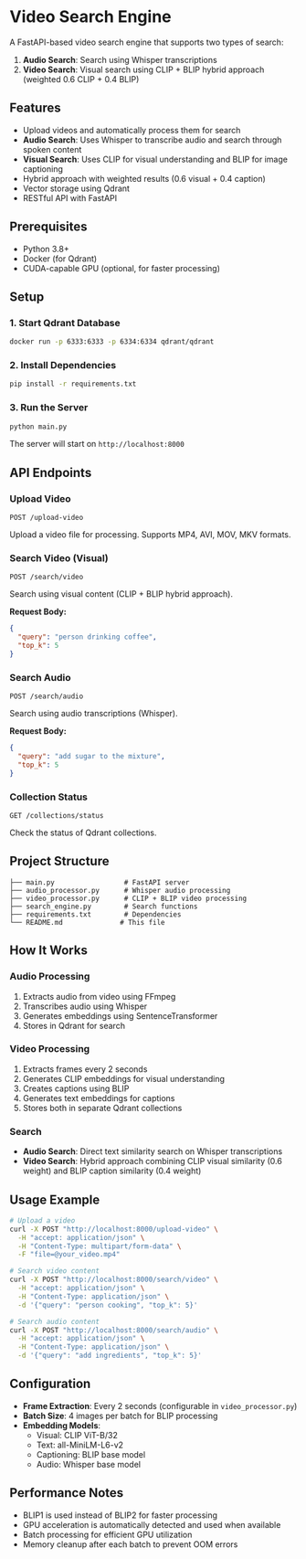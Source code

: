 # Video Search Engine

A FastAPI-based video search engine that supports two types of search:
1. **Audio Search**: Search using Whisper transcriptions
2. **Video Search**: Visual search using CLIP + BLIP hybrid approach (weighted 0.6 CLIP + 0.4 BLIP)

## Features

- Upload videos and automatically process them for search
- **Audio Search**: Uses Whisper to transcribe audio and search through spoken content
- **Visual Search**: Uses CLIP for visual understanding and BLIP for image captioning
- Hybrid approach with weighted results (0.6 visual + 0.4 caption)
- Vector storage using Qdrant
- RESTful API with FastAPI

## Prerequisites

- Python 3.8+
- Docker (for Qdrant)
- CUDA-capable GPU (optional, for faster processing)

## Setup

### 1. Start Qdrant Database

```bash
docker run -p 6333:6333 -p 6334:6334 qdrant/qdrant
```

### 2. Install Dependencies

```bash
pip install -r requirements.txt
```

### 3. Run the Server

```bash
python main.py
```

The server will start on `http://localhost:8000`

## API Endpoints

### Upload Video
```http
POST /upload-video
```
Upload a video file for processing. Supports MP4, AVI, MOV, MKV formats.

### Search Video (Visual)
```http
POST /search/video
```
Search using visual content (CLIP + BLIP hybrid approach).

**Request Body:**
```json
{
  "query": "person drinking coffee",
  "top_k": 5
}
```

### Search Audio
```http
POST /search/audio
```
Search using audio transcriptions (Whisper).

**Request Body:**
```json
{
  "query": "add sugar to the mixture",
  "top_k": 5
}
```

### Collection Status
```http
GET /collections/status
```
Check the status of Qdrant collections.

## Project Structure

```
├── main.py                 # FastAPI server
├── audio_processor.py      # Whisper audio processing
├── video_processor.py      # CLIP + BLIP video processing
├── search_engine.py        # Search functions
├── requirements.txt        # Dependencies
└── README.md              # This file
```

## How It Works

### Audio Processing
1. Extracts audio from video using FFmpeg
2. Transcribes audio using Whisper
3. Generates embeddings using SentenceTransformer
4. Stores in Qdrant for search

### Video Processing
1. Extracts frames every 2 seconds
2. Generates CLIP embeddings for visual understanding
3. Creates captions using BLIP
4. Generates text embeddings for captions
5. Stores both in separate Qdrant collections

### Search
- **Audio Search**: Direct text similarity search on Whisper transcriptions
- **Video Search**: Hybrid approach combining CLIP visual similarity (0.6 weight) and BLIP caption similarity (0.4 weight)

## Usage Example

```bash
# Upload a video
curl -X POST "http://localhost:8000/upload-video" \
  -H "accept: application/json" \
  -H "Content-Type: multipart/form-data" \
  -F "file=@your_video.mp4"

# Search video content
curl -X POST "http://localhost:8000/search/video" \
  -H "accept: application/json" \
  -H "Content-Type: application/json" \
  -d '{"query": "person cooking", "top_k": 5}'

# Search audio content
curl -X POST "http://localhost:8000/search/audio" \
  -H "accept: application/json" \
  -H "Content-Type: application/json" \
  -d '{"query": "add ingredients", "top_k": 5}'
```

## Configuration

- **Frame Extraction**: Every 2 seconds (configurable in `video_processor.py`)
- **Batch Size**: 4 images per batch for BLIP processing
- **Embedding Models**: 
  - Visual: CLIP ViT-B/32
  - Text: all-MiniLM-L6-v2
  - Captioning: BLIP base model
  - Audio: Whisper base model

## Performance Notes

- BLIP1 is used instead of BLIP2 for faster processing
- GPU acceleration is automatically detected and used when available
- Batch processing for efficient GPU utilization
- Memory cleanup after each batch to prevent OOM errors